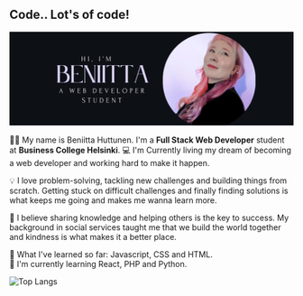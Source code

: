 ## Code.. Lot's of code!

![Bio Picture](https://github.com/HuttunenBe/Huttunenbe/blob/85bed22456c2ecaf44c21751765d4880016c07e9/bioPicture.png?raw=true)



👩‍💻 My name is Beniitta Huttunen. I'm a **Full Stack Web Developer** student at **Business College Helsinki**. 💻 I'm Currently living my dream of becoming a web developer and working hard to make it happen.

💡 I love problem-solving, tackling new challenges and building things from scratch. Getting stuck on difficult challenges and finally finding solutions is what keeps me going and makes me wanna learn more. 

🚀 I believe sharing knowledge and helping others is the key to success. My background in social services taught me that we build the world together and kindness is what makes it a better place.

🌸 What I've learned so far: Javascript, CSS and HTML.  
🐍 I'm currently learning React, PHP and Python. 



![Top Langs](https://github-readme-stats.vercel.app/api/top-langs/?username=HuttunenBe&layout=compact&theme=radical)









